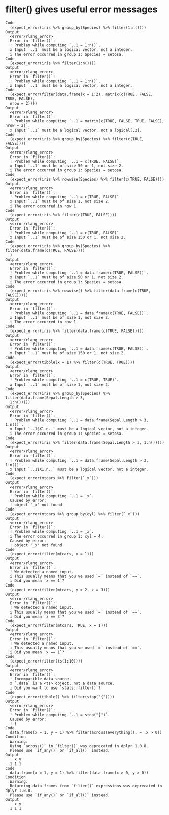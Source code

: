 # filter() gives useful error messages

    Code
      (expect_error(iris %>% group_by(Species) %>% filter(1:n())))
    Output
      <error/rlang_error>
      Error in `filter()`:
      ! Problem while computing `..1 = 1:n()`.
      x Input `..1` must be a logical vector, not a integer.
      i The error occurred in group 1: Species = setosa.
    Code
      (expect_error(iris %>% filter(1:n())))
    Output
      <error/rlang_error>
      Error in `filter()`:
      ! Problem while computing `..1 = 1:n()`.
      x Input `..1` must be a logical vector, not a integer.
    Code
      (expect_error(filter(data.frame(x = 1:2), matrix(c(TRUE, FALSE, TRUE, FALSE),
      nrow = 2))))
    Output
      <error/rlang_error>
      Error in `filter()`:
      ! Problem while computing `..1 = matrix(c(TRUE, FALSE, TRUE, FALSE), nrow = 2)`.
      x Input `..1` must be a logical vector, not a logical[,2].
    Code
      (expect_error(iris %>% group_by(Species) %>% filter(c(TRUE, FALSE))))
    Output
      <error/rlang_error>
      Error in `filter()`:
      ! Problem while computing `..1 = c(TRUE, FALSE)`.
      x Input `..1` must be of size 50 or 1, not size 2.
      i The error occurred in group 1: Species = setosa.
    Code
      (expect_error(iris %>% rowwise(Species) %>% filter(c(TRUE, FALSE))))
    Output
      <error/rlang_error>
      Error in `filter()`:
      ! Problem while computing `..1 = c(TRUE, FALSE)`.
      x Input `..1` must be of size 1, not size 2.
      i The error occurred in row 1.
    Code
      (expect_error(iris %>% filter(c(TRUE, FALSE))))
    Output
      <error/rlang_error>
      Error in `filter()`:
      ! Problem while computing `..1 = c(TRUE, FALSE)`.
      x Input `..1` must be of size 150 or 1, not size 2.
    Code
      (expect_error(iris %>% group_by(Species) %>% filter(data.frame(c(TRUE, FALSE))))
      )
    Output
      <error/rlang_error>
      Error in `filter()`:
      ! Problem while computing `..1 = data.frame(c(TRUE, FALSE))`.
      x Input `..1` must be of size 50 or 1, not size 2.
      i The error occurred in group 1: Species = setosa.
    Code
      (expect_error(iris %>% rowwise() %>% filter(data.frame(c(TRUE, FALSE)))))
    Output
      <error/rlang_error>
      Error in `filter()`:
      ! Problem while computing `..1 = data.frame(c(TRUE, FALSE))`.
      x Input `..1` must be of size 1, not size 2.
      i The error occurred in row 1.
    Code
      (expect_error(iris %>% filter(data.frame(c(TRUE, FALSE)))))
    Output
      <error/rlang_error>
      Error in `filter()`:
      ! Problem while computing `..1 = data.frame(c(TRUE, FALSE))`.
      x Input `..1` must be of size 150 or 1, not size 2.
    Code
      (expect_error(tibble(x = 1) %>% filter(c(TRUE, TRUE))))
    Output
      <error/rlang_error>
      Error in `filter()`:
      ! Problem while computing `..1 = c(TRUE, TRUE)`.
      x Input `..1` must be of size 1, not size 2.
    Code
      (expect_error(iris %>% group_by(Species) %>% filter(data.frame(Sepal.Length > 3,
      1:n()))))
    Output
      <error/rlang_error>
      Error in `filter()`:
      ! Problem while computing `..1 = data.frame(Sepal.Length > 3, 1:n())`.
      x Input `..1$X1.n..` must be a logical vector, not a integer.
      i The error occurred in group 1: Species = setosa.
    Code
      (expect_error(iris %>% filter(data.frame(Sepal.Length > 3, 1:n()))))
    Output
      <error/rlang_error>
      Error in `filter()`:
      ! Problem while computing `..1 = data.frame(Sepal.Length > 3, 1:n())`.
      x Input `..1$X1.n..` must be a logical vector, not a integer.
    Code
      (expect_error(mtcars %>% filter(`_x`)))
    Output
      <error/rlang_error>
      Error in `filter()`:
      ! Problem while computing `..1 = _x`.
      Caused by error:
      ! object '_x' not found
    Code
      (expect_error(mtcars %>% group_by(cyl) %>% filter(`_x`)))
    Output
      <error/rlang_error>
      Error in `filter()`:
      ! Problem while computing `..1 = _x`.
      i The error occurred in group 1: cyl = 4.
      Caused by error:
      ! object '_x' not found
    Code
      (expect_error(filter(mtcars, x = 1)))
    Output
      <error/rlang_error>
      Error in `filter()`:
      ! We detected a named input.
      i This usually means that you've used `=` instead of `==`.
      i Did you mean `x == 1`?
    Code
      (expect_error(filter(mtcars, y > 2, z = 3)))
    Output
      <error/rlang_error>
      Error in `filter()`:
      ! We detected a named input.
      i This usually means that you've used `=` instead of `==`.
      i Did you mean `z == 3`?
    Code
      (expect_error(filter(mtcars, TRUE, x = 1)))
    Output
      <error/rlang_error>
      Error in `filter()`:
      ! We detected a named input.
      i This usually means that you've used `=` instead of `==`.
      i Did you mean `x == 1`?
    Code
      (expect_error(filter(ts(1:10))))
    Output
      <error/rlang_error>
      Error in `filter()`:
      ! Incompatible data source.
      x `.data` is a <ts> object, not a data source.
      i Did you want to use `stats::filter()`?
    Code
      (expect_error(tibble() %>% filter(stop("{"))))
    Output
      <error/rlang_error>
      Error in `filter()`:
      ! Problem while computing `..1 = stop("{")`.
      Caused by error:
      ! {
    Code
      data.frame(x = 1, y = 1) %>% filter(across(everything(), ~ .x > 0))
    Condition
      Warning:
      Using `across()` in `filter()` was deprecated in dplyr 1.0.8.
      Please use `if_any()` or `if_all()` instead.
    Output
        x y
      1 1 1
    Code
      data.frame(x = 1, y = 1) %>% filter(data.frame(x > 0, y > 0))
    Condition
      Warning:
      Returning data frames from `filter()` expressions was deprecated in dplyr 1.0.8.
      Please use `if_any()` or `if_all()` instead.
    Output
        x y
      1 1 1

